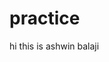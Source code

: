 # practice
<!DOCTYPE html>
<html>
    <head>
        <title>My Web Page!</title>
        <link rel="stylesheet" href="styles.css">

   </head>
   <body> 
    <p>hi this is ashwin balaji </p>
    </body>
    </html>
